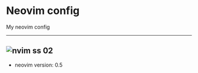 
# Neovim config
My neovim config

---
<!-- ![nvim ss 02](https://i.imgur.com/6gqJ1I1.png) -->
![nvim ss 02](https://i.imgur.com/Dt51NY2.png)
---

* neovim version: 0.5
